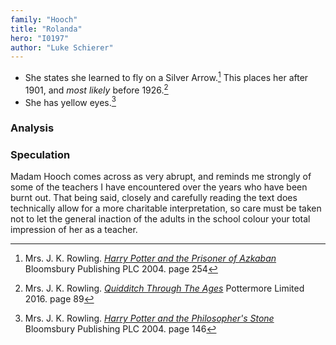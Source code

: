 ```yaml
---
family: "Hooch"
title: "Rolanda"
hero: "I0197"
author: "Luke Schierer"
---
```



* She states she learned to fly on a Silver Arrow.[^221108-1] This places her after 1901, and *most likely* before 1926.[^221108-2]
* She has yellow eyes.[^221108-3]

### Analysis


[^221108-3]: Mrs. J. K. Rowling.
  _[Harry Potter and the Philosopher's Stone](https://www.librarything.com/work/5403381/book/225886281)_
  Bloomsbury Publishing PLC 2004. page 146

[^221108-2]: Mrs. J. K. Rowling.
   _[Quidditch Through The Ages](https://www.librarything.com/work/3196299/book/229019631)_
   Pottermore Limited 2016. page 89

[^221108-1]: Mrs. J. K. Rowling.
    _[Harry Potter and the Prisoner of Azkaban](https://www.librarything.com/work/2742161/book/225886376)_
    Bloomsbury Publishing PLC 2004. page 254

### Speculation

Madam Hooch comes across as very abrupt, and reminds me strongly of some of the
teachers I have encountered over the years who have been burnt out.  That being
said, closely and carefully reading the text does technically allow for a more
charitable interpretation, so care must be taken not to let the general
inaction of the adults in the school colour your total impression of her as a
teacher. 
